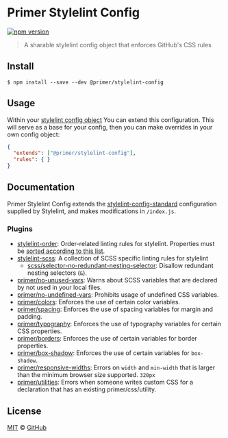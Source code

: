 # Primer Stylelint Config

[![npm version](https://img.shields.io/npm/v/@primer/stylelint-config.svg)](https://www.npmjs.org/package/@primer/stylelint-config)

> A sharable stylelint config object that enforces GitHub's CSS rules

## Install

```
$ npm install --save --dev @primer/stylelint-config
```

## Usage

Within your [stylelint config object](http://stylelint.io/user-guide/configuration/#extends) You can extend this configuration. This will serve as a base for your config, then you can make overrides in your own config object:

```json
{
  "extends": ["@primer/stylelint-config"],
  "rules": { }
}
```

## Documentation

Primer Stylelint Config extends the [stylelint-config-standard](https://github.com/stylelint/stylelint-config-standard) configuration supplied by Stylelint, and makes modifications in `/index.js`.

### Plugins

- [stylelint-order](https://github.com/hudochenkov/stylelint-order): Order-related linting rules for stylelint. Properties must be [sorted according to this list](https://github.com/primer/stylelint-config/blob/main/property-order.js).
- [stylelint-scss](https://github.com/kristerkari/stylelint-scss): A collection of SCSS specific linting rules for stylelint
  - [scss/selector-no-redundant-nesting-selector](https://github.com/kristerkari/stylelint-scss/blob/master/src/rules/selector-no-redundant-nesting-selector/README.md): Disallow redundant nesting selectors (`&`).
- [primer/no-unused-vars](./plugins/#primerno-unused-vars): Warns about SCSS variables that are declared by not used in your local files.
- [primer/no-undefined-vars](./plugins/#primerno-undefined-vars): Prohibits usage of undefined CSS variables.
- [primer/colors](./plugins/#primercolors): Enforces the use of certain color variables.
- [primer/spacing](./plugins/#primerspacing): Enforces the use of spacing variables for margin and padding.
- [primer/typography](./plugins/#primertypography): Enforces the use of typography variables for certain CSS properties.
- [primer/borders](./plugins/#primerborders): Enforces the use of certain variables for border properties.
- [primer/box-shadow](./plugins/#primerbox-shadow): Enforces the use of certain variables for `box-shadow`.
- [primer/responsive-widths](./plugins/#primerresponsive-widths): Errors on `width` and `min-width` that is larger than the minimum browser size supported. `320px`
- [primer/utilities](./plugins/#primerutilities): Errors when someone writes custom CSS for a declaration that has an existing primer/css/utility.

## License

[MIT](./LICENSE) &copy; [GitHub](https://github.com/)
